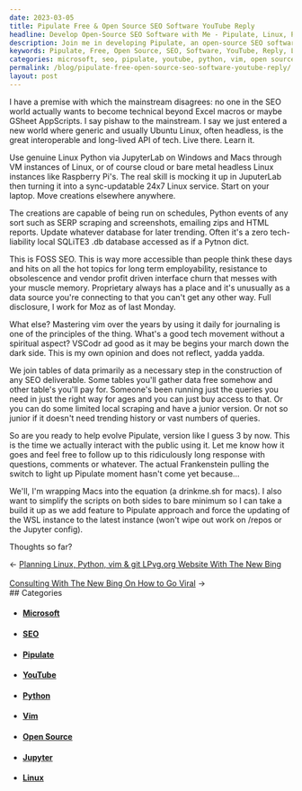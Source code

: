 ```yaml
---
date: 2023-03-05
title: Pipulate Free & Open Source SEO Software YouTube Reply
headline: Develop Open-Source SEO Software with Me - Pipulate, Linux, Python, JupyterLab, and Raspberry Pi's!
description: Join me in developing Pipulate, an open-source SEO software powered by Linux, Python, JupyterLab, and Raspberry Pi's. I'm creating a 24/7 service to do SERP scraping, HTML report emailing, and more. Plus, I'm working on a way to simplify the scripts and update the W - come join me!
keywords: Pipulate, Free, Open Source, SEO, Software, YouTube, Reply, Linux, Python, JupyterLab, Raspberry Pi, 24/7 service, SERP scraping, HTML report emailing, Vim, VSCode, Paid Sources, Scripts, Update
categories: microsoft, seo, pipulate, youtube, python, vim, open source, jupyter, linux
permalink: /blog/pipulate-free-open-source-seo-software-youtube-reply/
layout: post
---
```



I have a premise with which the mainstream disagrees: no one in the SEO world actually wants to become technical beyond Excel macros or maybe GSheet AppScripts. I say pishaw to the mainstream. I say we just entered a new world where generic and usually Ubuntu Linux, often headless, is the great interoperable and long-lived API of tech. Live there. Learn it.

Use genuine Linux Python via JupyterLab on Windows and Macs through VM instances of Linux, or of course cloud or bare metal headless Linux instances like Raspberry Pi's. The real skill is mocking it up in JuputerLab then turning it into a sync-updatable 24x7 Linux service. Start on your laptop. Move creations elsewhere anywhere.

The creations are capable of being run on schedules, Python events of any sort such as SERP scraping and screenshots, emailing zips and HTML reports. Update whatever database for later trending. Often it's a zero tech-liability local SQLiTE3 .db database accessed as if a Pytnon dict.

This is FOSS SEO. This is way more accessible than people think these days and hits on all the hot topics for long term employability, resistance to obsolescence and vendor profit driven interface churn that messes with your muscle memory. Proprietary always has a place and it's unusually as a data source you're connecting to that you can't get any other way. Full disclosure, I work for Moz as of last Monday.

What else? Mastering vim over the years by using it daily for journaling is one of the principles of the thing. What's a good tech movement without a spiritual aspect? VSCodr ad good as it may be begins your march down the dark side. This is my own opinion and does not reflect, yadda yadda.

We join tables of data primarily as a necessary step in the construction of any SEO deliverable. Some tables you'll gather data free somehow and other table's you'll pay for. Someone's been running just the queries you need in just the right way for ages and you can just buy access to that. Or you can do some limited local scraping and have a junior version. Or not so junior if it doesn't need trending history or vast numbers of queries.

So are you ready to help evolve Pipulate, version like I guess 3 by now. This is the time we actually interact with the public using it. Let me know how it goes and feel free to follow up to this ridiculously long response with questions, comments or whatever. The actual Frankenstein pulling the switch to light up Pipulate moment hasn't come yet because…

We'll, I'm wrapping Macs into the equation (a drinkme.sh for macs). I also want to simplify the scripts on both sides to bare minimum so I can take a build it up as we add feature to Pipulate approach and force the updating of the WSL instance to the latest instance (won't wipe out work on /repos or the Jupyter config).

Thoughts so far?


<div class="arrow-links"><div class="post-nav-prev"><span class="arrow">&larr;&nbsp;</span><a href="/blog/planning-linux-python-vim-git-lpvg-org-website-with-the-new-bing/">Planning Linux, Python, vim & git LPvg.org Website With The New Bing</a></div> &nbsp; <div class="post-nav-next"><a href="/blog/consulting-with-the-new-bing-on-how-to-go-viral/">Consulting With The New Bing On How to Go Viral</a><span class="arrow">&nbsp;&rarr;</span></div></div>
## Categories

<ul>
<li><h4><a href='/microsoft/'>Microsoft</a></h4></li>
<li><h4><a href='/seo/'>SEO</a></h4></li>
<li><h4><a href='/pipulate/'>Pipulate</a></h4></li>
<li><h4><a href='/youtube/'>YouTube</a></h4></li>
<li><h4><a href='/python/'>Python</a></h4></li>
<li><h4><a href='/vim/'>Vim</a></h4></li>
<li><h4><a href='/open-source/'>Open Source</a></h4></li>
<li><h4><a href='/jupyter/'>Jupyter</a></h4></li>
<li><h4><a href='/linux/'>Linux</a></h4></li></ul>